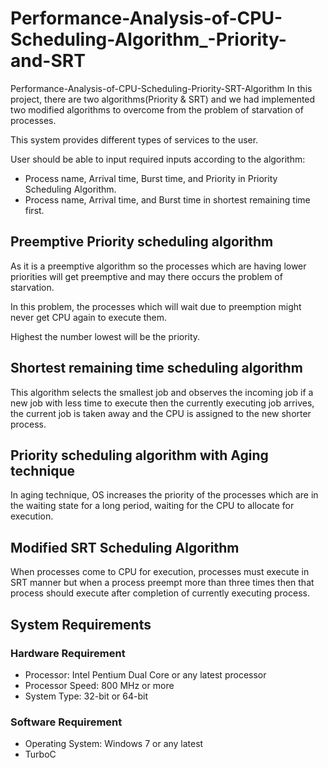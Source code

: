 # Performance-Analysis-of-CPU-Scheduling-Algorithm_-Priority-and-SRT
Performance-Analysis-of-CPU-Scheduling-Priority-SRT-Algorithm
In this project, there are two algorithms(Priority & SRT) and we had implemented two modified algorithms to overcome from the problem of starvation of processes.

This system provides different types of services to the user.

User should be able to input required inputs according to the algorithm:

+ Process name, Arrival time, Burst time, and Priority in Priority Scheduling Algorithm.
+ Process name, Arrival time, and Burst time in shortest remaining time first.
## Preemptive Priority scheduling algorithm
As it is a preemptive algorithm so the processes which are having lower priorities will get preemptive and may there occurs the problem of starvation.

In this problem, the processes which will wait due to preemption might never get CPU again to execute them.

Highest the number lowest will be the priority.

## Shortest remaining time scheduling algorithm
This algorithm selects the smallest job and observes the incoming job if a new job with less time to execute then the currently executing job arrives, the current job is taken away and the CPU is assigned to the new shorter process.

## Priority scheduling algorithm with Aging technique
In aging technique, OS increases the priority of the processes which are in the waiting state for a long period, waiting for the CPU to allocate for execution.

## Modified SRT Scheduling Algorithm
When processes come to CPU for execution, processes must execute in SRT manner but when a process preempt more than three times then that process should execute after completion of currently executing process.

## System Requirements
### Hardware Requirement
+ Processor: Intel Pentium Dual Core or any latest processor
+ Processor Speed: 800 MHz or more
+ System Type: 32-bit or 64-bit
### Software Requirement
+ Operating System: Windows 7 or any latest
+ TurboC
